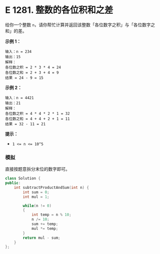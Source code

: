 # E 1281. 整数的各位积和之差

给你一个整数 `n`，请你帮忙计算并返回该整数「各位数字之积」与「各位数字之和」的差。

 

**示例 1：**

```
输入：n = 234
输出：15 
解释：
各位数之积 = 2 * 3 * 4 = 24 
各位数之和 = 2 + 3 + 4 = 9 
结果 = 24 - 9 = 15
```

**示例 2：**

```
输入：n = 4421
输出：21
解释： 
各位数之积 = 4 * 4 * 2 * 1 = 32 
各位数之和 = 4 + 4 + 2 + 1 = 11 
结果 = 32 - 11 = 21
```

 

**提示：**

- `1 <= n <= 10^5`





### 模拟

直接按题意拆分末位的数字即可。

```cpp
class Solution {
public:
    int subtractProductAndSum(int n) {
        int sum = 0;
        int mul = 1;

        while(n != 0)
        {
            int temp = n % 10;
            n /= 10;
            sum += temp;
            mul *= temp;
        }
        return mul - sum;
    }
};
```


